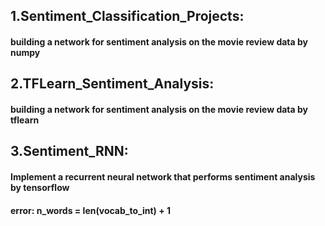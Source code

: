 ## 1.Sentiment_Classification_Projects:

#### building a network for sentiment analysis on the movie review data by numpy


## 2.TFLearn_Sentiment_Analysis:

#### building a network for sentiment analysis on the movie review data by tflearn


## 3.Sentiment_RNN:

#### Implement a recurrent neural network that performs sentiment analysis by tensorflow

#### error: n_words = len(vocab_to_int) + 1
